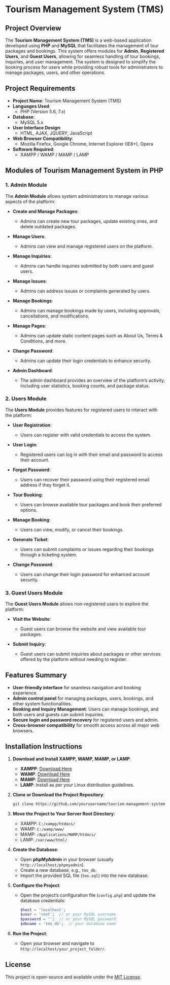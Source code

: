 

# Tourism Management System (TMS)

## Project Overview

The **Tourism Management System (TMS)** is a web-based application developed using **PHP** and **MySQL** that facilitates the management of tour packages and bookings. This system offers modules for **Admin**, **Registered Users**, and **Guest Users**, allowing for seamless handling of tour bookings, inquiries, and user management. The system is designed to simplify the booking process for users while providing robust tools for administrators to manage packages, users, and other operations.

## Project Requirements

- **Project Name**: Tourism Management System (TMS)
- **Languages Used**:  
  - PHP (Version 5.6, 7.x)
- **Database**:  
  - MySQL 5.x
- **User Interface Design**:  
  - HTML, AJAX, JQUERY, JavaScript
- **Web Browser Compatibility**:  
  - Mozilla Firefox, Google Chrome, Internet Explorer (IE8+), Opera
- **Software Required**:  
  - XAMPP / WAMP / MAMP / LAMP

## Modules of Tourism Management System in PHP

### 1. Admin Module

The **Admin Module** allows system administrators to manage various aspects of the platform:

- **Create and Manage Packages**:  
  - Admins can create new tour packages, update existing ones, and delete outdated packages.

- **Manage Users**:  
  - Admins can view and manage registered users on the platform.

- **Manage Inquiries**:  
  - Admins can handle inquiries submitted by both users and guest users.

- **Manage Issues**:  
  - Admins can address issues or complaints generated by users.

- **Manage Bookings**:  
  - Admins can manage bookings made by users, including approvals, cancellations, and modifications.

- **Manage Pages**:  
  - Admins can update static content pages such as About Us, Terms & Conditions, and more.

- **Change Password**:  
  - Admins can update their login credentials to enhance security.

- **Admin Dashboard**:  
  - The admin dashboard provides an overview of the platform’s activity, including user statistics, booking counts, and package status.

### 2. Users Module

The **Users Module** provides features for registered users to interact with the platform:

- **User Registration**:  
  - Users can register with valid credentials to access the system.

- **User Login**:  
  - Registered users can log in with their email and password to access their account.

- **Forgot Password**:  
  - Users can recover their password using their registered email address if they forget it.

- **Tour Booking**:  
  - Users can browse available tour packages and book their preferred options.

- **Manage Booking**:  
  - Users can view, modify, or cancel their bookings.

- **Generate Ticket**:  
  - Users can submit complaints or issues regarding their bookings through a ticketing system.

- **Change Password**:  
  - Users can change their login password for enhanced account security.

### 3. Guest Users Module

The **Guest Users Module** allows non-registered users to explore the platform:

- **Visit the Website**:  
  - Guest users can browse the website and view available tour packages.

- **Submit Inquiry**:  
  - Guest users can submit inquiries about packages or other services offered by the platform without needing to register.

## Features Summary

- **User-friendly interface** for seamless navigation and booking experience.
- **Admin control panel** for managing packages, users, bookings, and other system functionalities.
- **Booking and Inquiry Management**: Users can manage bookings, and both users and guests can submit inquiries.
- **Secure login and password recovery** for registered users and admin.
- **Cross-browser compatibility** for smooth access across all major web browsers.

## Installation Instructions

1. **Download and Install XAMPP, WAMP, MAMP, or LAMP**:
   - **XAMPP**: [Download Here](https://www.apachefriends.org/index.html)
   - **WAMP**: [Download Here](http://www.wampserver.com/en/)
   - **MAMP**: [Download Here](https://www.mamp.info/en/)
   - **LAMP**: Install as per your Linux distribution guidelines.

2. **Clone or Download the Project Repository**:
   ```bash
   git clone https://github.com/yourusername/tourism-management-system.git
   ```

3. **Move the Project to Your Server Root Directory**:
   - XAMPP: `C:/xampp/htdocs/`
   - WAMP: `C:/wamp/www/`
   - MAMP: `/Applications/MAMP/htdocs/`
   - LAMP: `/var/www/html/`

4. **Create the Database**:
   - Open **phpMyAdmin** in your browser (usually `http://localhost/phpmyadmin`).
   - Create a new database, e.g., `tms_db`.
   - Import the provided SQL file (`tms.sql`) into the new database.

5. **Configure the Project**:
   - Open the project’s configuration file (`config.php`) and update the database credentials:
     ```php
     $host = 'localhost';
     $user = 'root';  // or your MySQL username
     $password = '';  // or your MySQL password
     $dbname = 'tms_db';  // your database name
     ```

6. **Run the Project**:
   - Open your browser and navigate to `http://localhost/your_project_folder/`.

## License
This project is open-source and available under the [MIT License](LICENSE).
